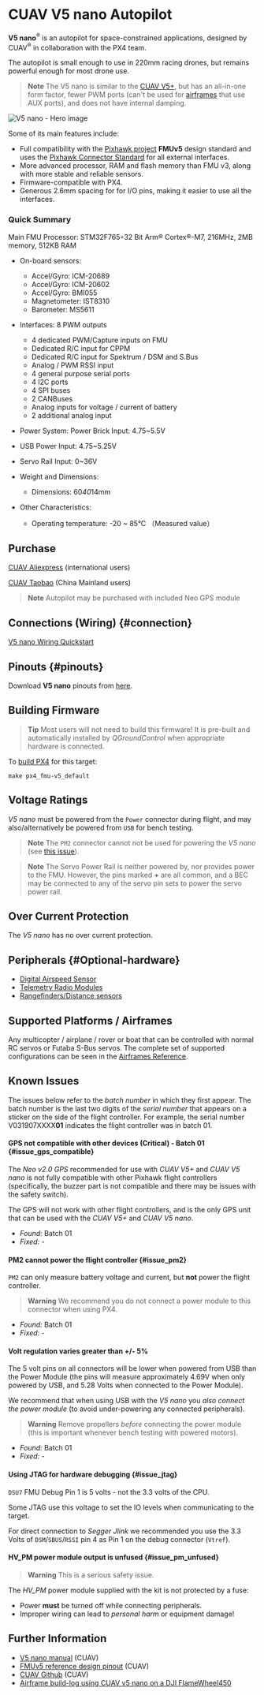 # CUAV V5 nano Autopilot

**V5 nano**<sup>&reg;</sup> is an autopilot for space-constrained applications, designed by CUAV<sup>&reg;</sup> in collaboration with the PX4 team.

The autopilot is small enough to use in 220mm racing drones, but remains powerful enough for most drone use.

> **Note** The V5 nano is similar to the [CUAV V5+](../flight_controller/cuav_v5_plus.md), but has an all-in-one form factor, fewer PWM ports (can't be used for [airframes](../airframes/airframe_reference.md) that use AUX ports), and does not have internal damping.

![V5 nano - Hero image](../../assets/flight_controller/cuav_v5_nano/v5_nano_01.png)

Some of its main features include:

- Full compatibility with the [Pixhawk project](https://pixhawk.org/) **FMUv5** design standard and uses the [Pixhawk Connector Standard](https://pixhawk.org/pixhawk-connector-standard/) for all external interfaces.
- More advanced processor, RAM and flash memory than FMU v3, along with more stable and reliable sensors.
- Firmware-compatible with PX4.
- Generous 2.6mm spacing for for I/O pins, making it easier to use all the interfaces. 

### Quick Summary

Main FMU Processor: STM32F765◦32 Bit Arm® Cortex®-M7, 216MHz, 2MB memory, 512KB RAM

* On-board sensors:
  
  * Accel/Gyro: ICM-20689
  * Accel/Gyro: ICM-20602
  * Accel/Gyro: BMI055
  * Magnetometer: IST8310
  * Barometer: MS5611
* Interfaces: 8 PWM outputs
  
  * 4 dedicated PWM/Capture inputs on FMU
  * Dedicated R/C input for CPPM
  * Dedicated R/C input for Spektrum / DSM and S.Bus
  * Analog / PWM RSSI input
  * 4 general purpose serial ports
  * 4 I2C ports
  * 4 SPI buses
  * 2 CANBuses 
  * Analog inputs for voltage / current of battery
  * 2 additional analog input
* Power System: Power Brick Input: 4.75~5.5V

* USB Power Input: 4.75~5.25V
* Servo Rail Input: 0~36V

* Weight and Dimensions:
  
  * Dimensions: 60*40*14mm
* Other Characteristics: 
  * Operating temperature: -20 ~ 85°C （Measured value）

## Purchase

<!-- [CUAV Store](https://store.cuav.net/index.php?id_product=95&id_product_attribute=0&rewrite=cuav-new-pixhack-v5-autopilot-m8n-gps-for-fpv-rc-drone-quadcopter-helicopter-flight-simulator-free-shipping-whole-sale&controller=product&id_lang=1) -->

[CUAV Aliexpress](https://www.aliexpress.com/item/33050770314.html?storeId=3257035&spm=2114.12010612.8148356.9.dbe6790bjW2hpH) (international users)

[CUAV Taobao](https://item.taobao.com/item.htm?spm=a230r.1.14.8.26ab5258veQJRu&id=569404317857&ns=1&abbucket=13#detail) (China Mainland users)

> **Note** Autopilot may be purchased with included Neo GPS module

## Connections (Wiring) {#connection}

[V5 nano Wiring Quickstart](../assembly/quick_start_cuav_v5_nano.md)

## Pinouts {#pinouts}

Download **V5 nano** pinouts from [here](http://manual.cuav.net/V5-Plus.pdf).

## Building Firmware

> **Tip** Most users will not need to build this firmware! It is pre-built and automatically installed by *QGroundControl* when appropriate hardware is connected.

To [build PX4](https://dev.px4.io/en/setup/building_px4.html) for this target:

    make px4_fmu-v5_default
    

## Voltage Ratings

*V5 nano* must be powered from the `Power` connector during flight, and may also/alternatively be powered from `USB` for bench testing.

> **Note** The `PM2` connector cannot not be used for powering the *V5 nano* (see [this issue](#issue_pm2)).

<span></span>

> **Note** The Servo Power Rail is neither powered by, nor provides power to the FMU. However, the pins marked **+** are all common, and a BEC may be connected to any of the servo pin sets to power the servo power rail.

## Over Current Protection

The *V5 nano* has no over current protection.

## Peripherals {#Optional-hardware}

* [Digital Airspeed Sensor](https://item.taobao.com/item.htm?spm=a1z10.3-c-s.w4002-16371268452.37.6d9f48afsFgGZI&id=9512463037)
* [Telemetry Radio Modules](https://cuav.taobao.com/category-158480951.htm?spm=2013.1.w5002-16371268426.4.410b7a821qYbBq&search=y&catName=%CA%FD%B4%AB%B5%E7%CC%A8)
* [Rangefinders/Distance sensors](../sensor/rangefinders.md)

## Supported Platforms / Airframes

Any multicopter / airplane / rover or boat that can be controlled with normal RC servos or Futaba S-Bus servos. The complete set of supported configurations can be seen in the [Airframes Reference](../airframes/airframe_reference.md).

## Known Issues

The issues below refer to the *batch number* in which they first appear. The batch number is the last two digits of the *serial number* that appears on a sticker on the side of the flight controller. For example, the serial number V031907XXXX**01** indicates the flight controller was in batch 01.

#### GPS not compatible with other devices (Critical) - Batch 01 {#issue_gps_compatible}

The *Neo v2.0 GPS* recommended for use with *CUAV V5+* and *CUAV V5 nano* is not fully compatible with other Pixhawk flight controllers (specifically, the buzzer part is not compatible and there may be issues with the safety switch).

The GPS will not work with other flight controllers, and is the only GPS unit that can be used with the *CUAV V5+* and *CUAV V5 nano*. <!-- Nano/80/V5_NANO_RC01_2019_05_29 -->

- *Found:* Batch 01
- *Fixed:* -

#### PM2 cannot power the flight controller {#issue_pm2}

`PM2` can only measure battery voltage and current, but **not** power the flight controller.

> **Warning** We recommend you do not connect a power module to this connector when using PX4.

- *Found:* Batch 01
- *Fixed:* -

#### Volt regulation varies greater than +/- 5%

The 5 volt pins on all connectors will be lower when powered from USB than the Power Module (the pins will measure approximately 4.69V when only powered by USB, and 5.28 Volts when connected to the Power Module).

We recommend that when using USB with the *V5 nano* you *also connect the power module* (to avoid under-powering any connected peripherals).

> **Warning** Remove propellers *before* connecting the power module (this is important whenever bench testing with powered motors).

- *Found:* Batch 01
- *Fixed:* -

#### Using JTAG for hardware debugging {#issue_jtag}

`DSU7` FMU Debug Pin 1 is 5 volts - not the 3.3 volts of the CPU.

Some JTAG use this voltage to set the IO levels when communicating to the target.

For direct connection to *Segger Jlink* we recommended you use the 3.3 Volts of `DSM`/`SBUS`/`RSSI` pin 4 as Pin 1 on the debug connector (`Vtref`).

#### HV\_PM power module output is unfused {#issue_pm_unfused}

> **Warning** This is a serious safety issue.

The *HV\_PM* power module supplied with the kit is not protected by a fuse:

- Power **must** be turned off while connecting peripherals.
- Improper wiring can lead to *personal harm* or equipment damage!

## Further Information

* [V5 nano manual](http://manual.cuav.net/V5-nano.pdf) (CUAV)
* [FMUv5 reference design pinout](https://docs.google.com/spreadsheets/d/1-n0__BYDedQrc_2NHqBenG1DNepAgnHpSGglke-QQwY/edit#gid=912976165) (CUAV)
* [CUAV Github](https://github.com/cuav) (CUAV)
* [Airframe build-log using CUAV v5 nano on a DJI FlameWheel450](../frames_multicopter/dji_f450_cuav_5nano.md)